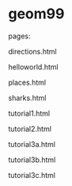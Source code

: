 # geom99

pages:

directions.html

helloworld.html

places.html

sharks.html

tutorial1.html

tutorial2.html

tutorial3a.html

tutorial3b.html

tutorial3c.html
